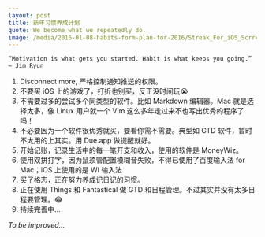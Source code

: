 ```yaml
---
layout: post
title: 新年习惯养成计划
quote: We become what we repeatedly do.
image: /media/2016-01-08-habits-form-plan-for-2016/Streak_For_iOS_Scrrenshot.png
---
```


    “Motivation is what gets you started. Habit is what keeps you going.” 
    ― Jim Ryun
    
1. Disconnect more, 严格控制通知推送的权限。
2. 不要买 iOS 上的游戏了，打折也别买，反正没时间玩😭
3. 不需要过多的尝试多个同类型的软件。比如 Markdown 编辑器。Mac 就是选择太多，像 Linux 用户就一个 Vim 这么多年走过来不也写出优秀的程序了吗！
4. 不必要因为一个软件很优秀就买，要看你需不需要。典型如 GTD 软件，暂时不太用的上其实。用 Due.app 做提醒就好。
5. 开始记账，记录生活中的每一笔开支和收入，使用的软件是 MoneyWiz。
6. 使用双拼打字，因为鼠须管配置模糊音失败，不得已使用了百度输入法 for Mac；iOS 上使用的是 WI 输入法
7. 买了格志，正在努力养成记日记的习惯。
8. 正在使用 Things 和 Fantastical 做 GTD 和日程管理。不过其实并没有太多日程要管理。😂
9. 持续完善中...

*To be improved...*
